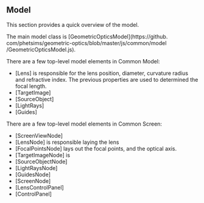 ## Model

This section provides a quick overview of the model.

The main model class is [GeometricOpticsModel](https://github.
com/phetsims/geometric-optics/blob/master/js/common/model
/GeometricOpticsModel.js). 

There are a few top-level model elements in Common Model:

* [Lens] is responsible for the lens position, diameter, curvature 
  radius and refractive index. The previous properties are used to 
  determined the focal length.
* [TargetImage] 
* [SourceObject] 
* [LightRays]
* [Guides]


There are a few top-level model elements in Common Screen:

* [ScreenViewNode]
* [LensNode] is responsible laying the lens
* [FocalPointsNode] lays out the focal points, and the optical axis.
* [TargetImageNode] is 
* [SourceObjectNode]
* [LightRaysNode]
* [GuidesNode]   
* [ScreenNode]
* [LensControlPanel]
* [ControlPanel]
